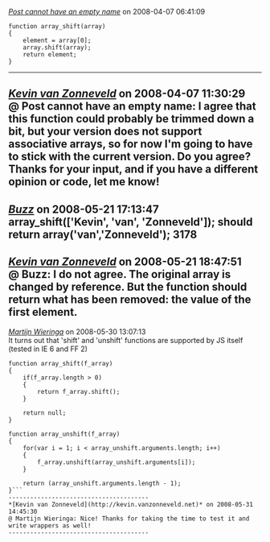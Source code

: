*[Post cannot have an empty name]()* on 2008-04-07 06:41:09  
```
function array_shift(array)
{
    element = array[0];
    array.shift(array);
    return element;
}
```
---------------------------------------
*[Kevin van Zonneveld](http://kevin.vanzonneveld.net)* on 2008-04-07 11:30:29  
@ Post cannot have an empty name: I agree that this function could probably be trimmed down a bit, but your version does not support  associative arrays, so for now I'm going to have to stick with the current version. Do you agree? Thanks for your input, and if you have a different opinion or code, let me know!
---------------------------------------
*[Buzz]()* on 2008-05-21 17:13:47  
array_shift(['Kevin', 'van', 'Zonneveld']);
should return 
array('van','Zonneveld');
3178
---------------------------------------
*[Kevin van Zonneveld](http://kevin.vanzonneveld.net)* on 2008-05-21 18:47:51  
@ Buzz: I do not agree. The original array is changed by reference. But the function should return what has been removed: the value of the first element.
---------------------------------------
*[Martijn Wieringa]()* on 2008-05-30 13:07:13  
It turns out that 'shift' and 'unshift' functions are  supported by JS itself (tested in IE 6 and FF 2)

```
function array_shift(f_array)
{
	if(f_array.length > 0)
	{
		return f_array.shift();
	}
 
	return null;
}

function array_unshift(f_array)
{
	for(var i = 1; i < array_unshift.arguments.length; i++)
	{
		f_array.unshift(array_unshift.arguments[i]);
	}

	return (array_unshift.arguments.length - 1);
}```
---------------------------------------
*[Kevin van Zonneveld](http://kevin.vanzonneveld.net)* on 2008-05-31 14:45:30  
@ Martijn Wieringa: Nice! Thanks for taking the time to test it and write wrappers as well!
---------------------------------------
